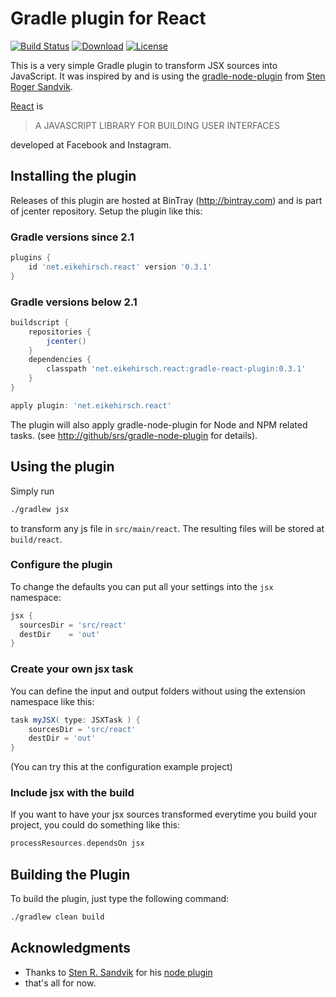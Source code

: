 # Gradle plugin for React

[![Build Status](https://travis-ci.org/ehirsch/gradle-react-plugin.svg?branch=master)][3] [![Download](https://api.bintray.com/packages/ehirsch/maven/gradle-react-plugin/images/download.svg)][4] [![License](http://img.shields.io/:license-apache-blue.svg)][5]

This is a very simple Gradle plugin to transform JSX sources into JavaScript. It was inspired by and is using the
[gradle-node-plugin][1] from [Sten Roger Sandvik][2].

[React][6] is

> A JAVASCRIPT LIBRARY FOR BUILDING USER INTERFACES

developed at Facebook and Instagram.

## Installing the plugin

Releases of this plugin are hosted at BinTray (http://bintray.com) and is part of jcenter repository.
Setup the plugin like this:


### Gradle versions since 2.1

```groovy
plugins {
    id 'net.eikehirsch.react' version '0.3.1'
}
```

### Gradle versions below 2.1

```groovy
buildscript {
	repositories {
		jcenter()
	}
	dependencies {
		classpath 'net.eikehirsch.react:gradle-react-plugin:0.3.1'
	}
}

apply plugin: 'net.eikehirsch.react'
```

The plugin will also apply gradle-node-plugin for Node and NPM related tasks. (see [http://github/srs/gradle-node-plugin][1] for details).

## Using the plugin

Simply run

```sh
./gradlew jsx
```
to transform any js file in `src/main/react`. The resulting files will be stored at `build/react`.

### Configure the plugin

To change the defaults you can put all your settings into the `jsx` namespace:

```groovy
jsx {
  sourcesDir = 'src/react'
  destDir    = 'out'
}
```

### Create your own jsx task

You can define the input and output folders without using the extension namespace like this:

```groovy
task myJSX( type: JSXTask ) {
    sourcesDir = 'src/react'
    destDir = 'out'
}
```
(You can try this at the configuration example project)

### Include jsx with the build

If you want to have your jsx sources transformed everytime you build your project, you could do something like this:

```groovy
processResources.dependsOn jsx
```

## Building the Plugin

To build the plugin, just type the following command:

```sh
./gradlew clean build
```

## Acknowledgments

* Thanks to [Sten R. Sandvik][2] for his [node plugin][1]
* that's all for now.



[1]: https://github.com/srs/gradle-node-plugin "gradle-node-plugin"
[2]: https://github.com/srs "Stens' GitHup page"
[3]: https://travis-ci.org/ehirsch/gradle-react-plugin "build status on travis-ci"
[4]: https://bintray.com/ehirsch/maven/gradle-react-plugin/_latestVersion "download latest version"
[5]: http://www.apache.org/licenses/LICENSE-2.0.html "Apache License v2.0"
[6]: http://facebook.github.io/react/index.html "React homepage"

